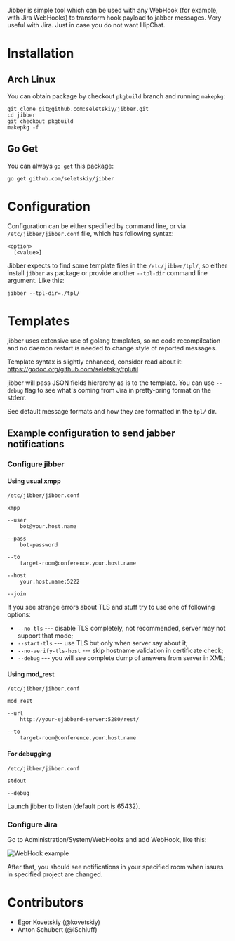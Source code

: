 Jibber is simple tool which can be used with any WebHook (for example, with Jira WebHooks) to transform
hook payload to jabber messages. Very useful with Jira. Just in case you do not want HipChat.

Installation
============

Arch Linux
----------

You can obtain package by checkout `pkgbuild` branch and running `makepkg`:

```
git clone git@github.com:seletskiy/jibber.git
cd jibber
git checkout pkgbuild
makepkg -f
```

Go Get
------

You can always `go get` this package:

```
go get github.com/seletskiy/jibber
```

Configuration
=============

Configuration can be either specified by command line, or via
`/etc/jibber/jibber.conf` file, which has following syntax:

```
<option>
  [<value>]
```

Jibber expects to find some template files in the `/etc/jibber/tpl/`, so
either install `jibber` as package or provide another `--tpl-dir` command
line argument. Like this:

```
jibber --tpl-dir=./tpl/
```

Templates
=========

jibber uses extensive use of golang templates, so no code recompilcation and
no daemon restart is needed to change style of reported messages.

Template syntax is slightly enhanced, consider read about it:
https://godoc.org/github.com/seletskiy/tplutil

jibber will pass JSON fields hierarchy as is to the template. You
can use `--debug` flag to see what's coming from Jira in pretty-pring format
on the stderr.

See default message formats and how they are formatted in the `tpl/` dir.

Example configuration to send jabber notifications
---------------------------------------------------

### Configure jibber
#### Using usual xmpp

`/etc/jibber/jibber.conf`

```
xmpp

--user
    bot@your.host.name

--pass
    bot-password

--to
    target-room@conference.your.host.name

--host
    your.host.name:5222

--join
```

If you see strange errors about TLS and stuff try to use one of following
options:

* `--no-tls` --- disable TLS completely, not recommended, server may not
support that mode;
* `--start-tls` --- use TLS but only when server say about it;
* `--no-verify-tls-host` --- skip hostname validation in certificate check;
* `--debug` --- you will see complete dump of answers from server in XML;

#### Using mod_rest

`/etc/jibber/jibber.conf`

```
mod_rest

--url
    http://your-ejabberd-server:5280/rest/

--to
    target-room@conference.your.host.name
```

#### For debugging

`/etc/jibber/jibber.conf`

```
stdout

--debug
```

Launch jibber to listen (default port is 65432).

### Configure Jira

Go to Administration/System/WebHooks and add WebHook, like this:

![WebHook example](https://cloud.githubusercontent.com/assets/674812/4693573/ea51b96c-57a1-11e4-9f4f-6ea45f4a749e.png)

After that, you should see notifications in your specified room when issues in
specified project are changed.

Contributors
============

* Egor Kovetskiy (@kovetskiy)
* Anton Schubert (@iSchluff)
